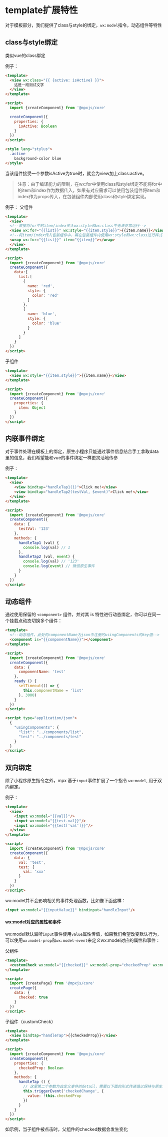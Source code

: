 # template扩展特性

对于模板部分，我们提供了class与style的绑定，`wx:model`指令，动态组件等特性

## class与style绑定

类似vue的class绑定

例子：

```html
<template>
  <view wx:class="{{ {active: isActive} }}">
    这是一段测试文字
  </view>
</template>

<script>
  import {createComponent} from '@mpxjs/core'

  createComponent({
    properties: {
      isActive: Boolean
    }
  })
</script>

<style lang="stylus">
  .active
    background-color blue
</style>
```

当该组件接受一个参数isActive为true时，就会为view加上class:active。

> 注意：由于编译能力的限制，在wx:for中使用class和style绑定不能将for中的item和index作为数据传入，如果有对应需求可以使用包装组件将item和index作为props传入，在包装组件内部使用class和style绑定实现。

例子：
父组件
```html
<template>
  <view>
  <!--直接将for中的item/index传入wx:style和wx:class中无法正常运行-->
  <view wx:for="{{list}}" wx:style="{{item.style}}">{{item.name}}</view>
  <!--将item/index传入包装组件中，再在包装组件内使用wx:style和wx:class进行样式和类名绑定-->
  <wrap wx:for="{{list}}" item="{{item}}"></wrap>
  </view>
</template>

<script>
  import {createComponent} from '@mpxjs/core'
  createComponent({
    data:{
      list:[
        {
          name: 'red',
          style: {
            color: 'red'
          }
        },
        {
          name: 'blue',
          style: {
            color: 'blue'
          }
        }         
      ]
    }
  })
</script>
```

子组件
```html
<template>
  <view wx:style="{{item.style}}">{{item.name}}</view>
</template>

<script>
  import {createComponent} from '@mpxjs/core'
  createComponent({
    properties: {
      item: Object
    }
  })
</script>
```

## 内联事件绑定

对于事件处理在模板上的绑定，原生小程序只能通过事件信息结合手工拿取data里的信息，我们希望能和vue的事件绑定一样更灵活地传参

例子：
```html
<template>
  <view>
    <view bindtap="handleTap1(1)">Click me!</view>
    <view bindtap="handleTap2(testVal, $event)">Click me!</view>
  </view>
</template>

<script>
  import {createComponent} from '@mpxjs/core'
  createComponent({
    data: {
      testVal: '123'
    },
    methods: {
      handleTap1 (val) {
        console.log(val) // 1
      },
      handleTap2 (val, event) {
        console.log(val) // '123'
        console.log(event) // 微信原生事件
      }
    }
  })
</script>
```

## 动态组件

通过使用保留的 `<component>` 组件，并对其 is 特性进行动态绑定，你可以在同一个挂载点动态切换多个组件：

```html
<template>
  <!--动态组件，此处的componentName为json中注册的usingComponents的key值-->
  <component is="{{componentName}}"></component>
</template>

<script>
  import {createComponent} from '@mpxjs/core'
  createComponent({
    data: {
      componentName: 'test'
    },
    ready () {
      setTimeout(() => {
        this.componentName = 'list'
      }, 3000)
    }
  })
</script>

<script type="application/json">
  {
    "usingComponents": {
      "list": "../components/list",
      "test": "../components/test"
    }
  }
</script>
```

## 双向绑定

除了小程序原生指令之外，mpx 基于`input`事件扩展了一个指令 `wx:model`, 用于双向绑定。

例子：
```html
<template>
  <view>
    <input wx:model="{{val}}"/>
    <input wx:model="{{test.val}}"/>
    <input wx:model="{{test['val']}}"/>
  </view>
</template>

<script>
  import {createComponent} from '@mpxjs/core'
  createComponent({
    data: {
      val: 'test',
      test: {
        val: 'xxx'
      }
    }
  })
</script>
```

wx:model并不会影响相关的事件处理函数，比如像下面这样：

```html
<input wx:model="{{inputValue}}" bindinput="handleInput"/>
```

#### wx:model对应的属性和事件

wx:model默认监听`input`事件使用`value`属性传值，如果我们希望改变默认行为，可以使用`wx:model-prop`和`wx:model-event`来定义wx:model对应的属性和事件：

父组件
```html
<template>
  <customCheck wx:model="{{checked}}" wx:model-prop="checkedProp" wx:model-event="checkedChange"></customCheck>
</template>

<script>
  import {createPage} from '@mpxjs/core'
  createPage({
    data: {
      checked: true
    }
  })
</script>
```

子组件（customCheck）
```html
<template>
  <view bindtap="handleTap">{{checkedProp}}</view>
</template>

<script>
  import {createComponent} from '@mpxjs/core'
  createComponent({
    properties: {
      checkedProp: Boolean
    },
    methods: {
      handleTap () {
        // 这里第二个参数为自定义事件的detail，需要以下面的形式传递值以保持与原生组件对齐
        this.triggerEvent('checkedChange', {
          value: !this.checkedProp
        })
      }
    }
  })
</script>
```

如示例，当子组件被点击时，父组件的checked数据会发生变化
